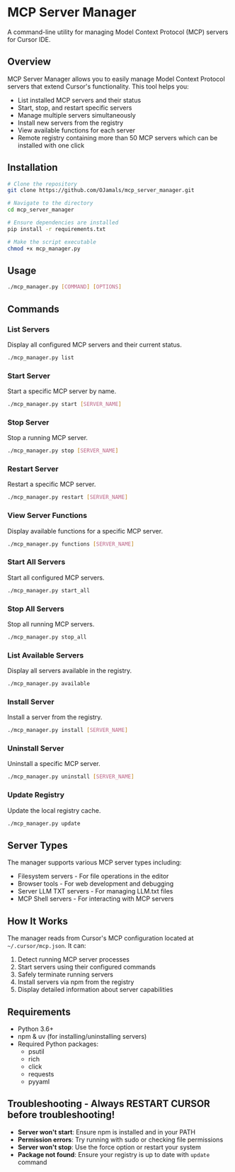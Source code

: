 # MCP Server Manager

A command-line utility for managing Model Context Protocol (MCP) servers for Cursor IDE.

## Overview

MCP Server Manager allows you to easily manage Model Context Protocol servers that extend Cursor's functionality. This tool helps you:

- List installed MCP servers and their status
- Start, stop, and restart specific servers
- Manage multiple servers simultaneously
- Install new servers from the registry
- View available functions for each server
- Remote registry containing more than 50 MCP servers which can be installed with one click

## Installation

```bash
# Clone the repository
git clone https://github.com/OJamals/mcp_server_manager.git

# Navigate to the directory
cd mcp_server_manager

# Ensure dependencies are installed
pip install -r requirements.txt

# Make the script executable
chmod +x mcp_manager.py
```

## Usage

```bash
./mcp_manager.py [COMMAND] [OPTIONS]
```

## Commands

### List Servers

Display all configured MCP servers and their current status.

```bash
./mcp_manager.py list
```

### Start Server

Start a specific MCP server by name.

```bash
./mcp_manager.py start [SERVER_NAME]
```

### Stop Server

Stop a running MCP server.

```bash
./mcp_manager.py stop [SERVER_NAME]
```

### Restart Server

Restart a specific MCP server.

```bash
./mcp_manager.py restart [SERVER_NAME]
```

### View Server Functions

Display available functions for a specific MCP server.

```bash
./mcp_manager.py functions [SERVER_NAME]
```

### Start All Servers

Start all configured MCP servers.

```bash
./mcp_manager.py start_all
```

### Stop All Servers

Stop all running MCP servers.

```bash
./mcp_manager.py stop_all
```

### List Available Servers

Display all servers available in the registry.

```bash
./mcp_manager.py available
```

### Install Server

Install a server from the registry.

```bash
./mcp_manager.py install [SERVER_NAME]
```

### Uninstall Server

Uninstall a specific MCP server.

```bash
./mcp_manager.py uninstall [SERVER_NAME]
```

### Update Registry

Update the local registry cache.

```bash
./mcp_manager.py update
```

## Server Types

The manager supports various MCP server types including:

- Filesystem servers - For file operations in the editor
- Browser tools - For web development and debugging
- Server LLM TXT servers - For managing LLM.txt files
- MCP Shell servers - For interacting with MCP servers

## How It Works

The manager reads from Cursor's MCP configuration located at `~/.cursor/mcp.json`. It can:

1. Detect running MCP server processes
2. Start servers using their configured commands
3. Safely terminate running servers
4. Install servers via npm from the registry
5. Display detailed information about server capabilities

## Requirements

- Python 3.6+
- npm & uv (for installing/uninstalling servers)
- Required Python packages:
  - psutil
  - rich
  - click
  - requests
  - pyyaml

## Troubleshooting - Always RESTART CURSOR before troubleshooting!

- **Server won't start**: Ensure npm is installed and in your PATH
- **Permission errors**: Try running with sudo or checking file permissions
- **Server won't stop**: Use the force option or restart your system
- **Package not found**: Ensure your registry is up to date with `update` command
